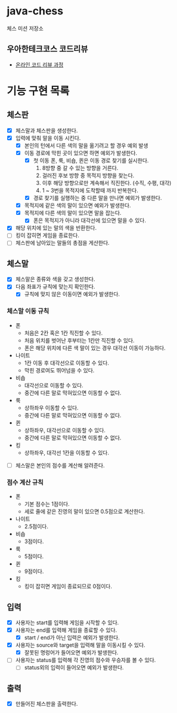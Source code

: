 # java-chess

체스 미션 저장소

## 우아한테크코스 코드리뷰

- [온라인 코드 리뷰 과정](https://github.com/woowacourse/woowacourse-docs/blob/master/maincourse/README.md)

# 기능 구현 목록

## 체스판
- [x] 체스말과 체스판을 생성한다.
- [x] 입력에 맞춰 말을 이동 시킨다.
  - [x] 본인의 턴에서 다른 색의 말을 옮기려고 할 경우 예외 발생
  - [x] 이동 경로에 막힌 곳이 있으면 하면 예외가 발생한다.
    - [x] 첫 이동 폰, 룩, 비숍, 퀸은 이동 경로 찾기를 실시한다.
      1. 8방향 중 갈 수 있는 방향을 거른다.
      2. 걸러진 후보 방향 중 목적지 방향을 찾는다.
      3. 이후 해당 방향으로만 계속해서 직진한다. (수직, 수평, 대각)
      4. 1 ~ 3번을 목적지에 도착할때 까지 반복한다.
    - [x] 경로 찾기를 실행하는 중 다른 말을 만나면 예외가 발생한다.
  - [x] 목적지에 같은 색의 말이 있으면 예외가 발생한다.
  - [x] 목적지에 다른 색의 말이 있으면 말을 잡는다.
    - [x] 폰은 목적지가 아니라 대각선에 있으면 말을 수 있다.
- [x] 해당 위치에 있는 말의 색을 반환한다.
- [ ] 킹이 잡히면 게임을 종료한다.
- [ ] 체스판에 남아있는 말들의 총점을 게산한다.
  
## 체스말
- [x] 체스말은 종류와 색을 갖고 생성한다.
- [x] 다음 좌표가 규칙에 맞는지 확인한다.
  - [x] 규칙에 맞지 않은 이동이면 예외가 발생한다.
### 체스말 이동 규칙
- 폰
  - 처음은 2칸 혹은 1칸 직진할 수 있다.
  - 처음 위치를 벗어난 후부터는 1칸만 직진할 수 있다.
  - 폰은 해당 위치에 다른 색 말이 있는 경우 대각선 이동이 가능하다. 
- 나이트
  - 1칸 이동 후 대각선으로 이동할 수 있다.
  - 막힌 경로여도 뛰어넘을 수 있다.
- 비숍
  - 대각선으로 이동할 수 있다.
  - 중간에 다른 말로 막혀있으면 이동할 수 없다.
- 룩
  - 상하좌우 이동할 수 있다.
  - 중간에 다른 말로 막혀있으면 이동할 수 없다.
- 퀸
  - 상하좌우, 대각선으로 이동할 수 있다.
  - 중간에 다른 말로 막혀있으면 이동할 수 없다.
- 킹
  - 상하좌우, 대각선 1칸을 이동할 수 있다.

- [ ] 체스말은 본인의 점수를 계산해 알려준다.
### 점수 계산 규칙
- 폰
  - 기본 점수는 1점이다.
  - 세로 줄에 같은 진영의 말이 있으면 0.5점으로 계산한다.
- 나이트
  - 2.5점이다.
- 비숍
  - 3점이다.
- 룩
  - 5점이다.
- 퀸
  - 9점이다.
- 킹
  - 킹이 잡히면 게임이 종료되므로 0점이다. 


## 입력
- [x] 사용자는 start를 입력해 게임을 시작할 수 있다.
- [x] 사용자는 end를 입력해 게임을 종료할 수 있다.
  - [x] start / end가 아닌 입력은 예외가 발생한다.
- [x] 사용자는 source와 target을 입력해 말을 이동시킬 수 있다.
  - [x] 잘못된 명렁어가 들어오면 예외가 발생한다.
- [ ] 사용자는 status를 입력해 각 진영의 점수와 우승자를 볼 수 있다.
  - [ ] status외의 입력이 들어오면 예외가 발생한다.

## 출력
- [x] 만들어진 체스판을 출력한다.
